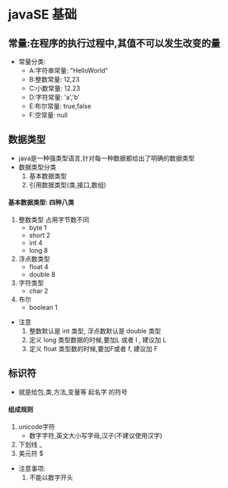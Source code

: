 # javaSE 基础

## 常量:在程序的执行过程中,其值不可以发生改变的量
- 常量分类:
    - A:字符串常量: "HelloWorld"
    - B:整数常量:     12,23
    - C:小数常量:     12.23
    - D:字符常量:     'a','b'
    - E:布尔常量:     true,false
    - F:空常量:       null

## 数据类型
- java是一种强类型语言,针对每一种数据都给出了明确的数据类型
- 数据类型分类
    1. 基本数据类型
    2. 引用数据类型(类,接口,数组)  
#### 基本数据类型: 四种八类
1. 整数类型     占用字节数不同
    - byte          1
    - short         2
    - int           4
    - long          8
2. 浮点数类型
    - float         4
    - double        8
3. 字符类型
    - char          2
4. 布尔   
    - boolean       1

- 注意
    1. 整数默认是 int 类型, 浮点数默认是 double 类型
    2. 定义 long 类型数据的时候,要加L 或者 l , 建议加 L
    3. 定义 float 类型数的时候,要加F或者 f, 建议加 F    
                
## 标识符
- 就是给包,类,方法,变量等 起名字 的符号
#### 组成规则
1. unicode字符
    - 数字字符,英文大小写字母,汉子(不建议使用汉字)                
2. 下划线 _
3. 美元符 $

- 注意事项:
    1. 不能以数字开头   